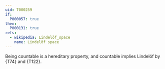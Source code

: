 ```yaml
---
uid: T000259
if:
  P000057: true
then:
  P000131: true
refs:
  - wikipedia: Lindelöf_space
    name: Lindelöf space
---
```


Being countable is a hereditary property, and countable implies Lindelöf by {T74} and {T122}.
